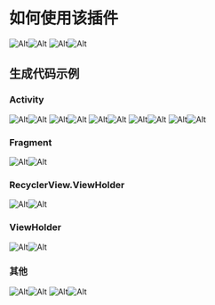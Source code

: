 # 如何使用该插件
![Alt](screenshot/use_1.png)![Alt](screenshot/use_2.png)
![Alt](screenshot/use_3.png)![Alt](screenshot/use_4.png)
## 生成代码示例
### Activity
![Alt](screenshot/generate_activity_1.png)![Alt](screenshot/generate_activity_2.png)
![Alt](screenshot/generate_activity_3.png)![Alt](screenshot/generate_activity_4.png)
![Alt](screenshot/generate_activity_5.png)![Alt](screenshot/generate_activity_6.png)
![Alt](screenshot/generate_activity_7.png)![Alt](screenshot/generate_activity_8.png)
![Alt](screenshot/generate_activity_9.png)![Alt](screenshot/generate_activity_10.png)
### Fragment
![Alt](screenshot/generate_fragment_1.png)![Alt](screenshot/generate_fragment_2.png)
### RecyclerView.ViewHolder
![Alt](screenshot/generate_viewholder_1.png)![Alt](screenshot/generate_viewholder_2.png)
### ViewHolder
![Alt](screenshot/generate_viewholder_01.png)![Alt](screenshot/generate_viewholder_02.png)
### 其他
![Alt](screenshot/generate_other_1.png)![Alt](screenshot/generate_other_2.png)
![Alt](screenshot/generate_other_3.png)![Alt](screenshot/generate_other_4.png)